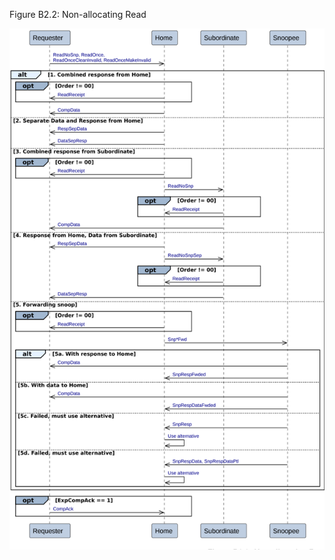 Figure B2.2: Non-allocating Read

![Image](page_56/image_000000_f182d32a353bcae2d74ecd3f50af31c3674e011c5eb470f0b3ca192b85d160e5.png)